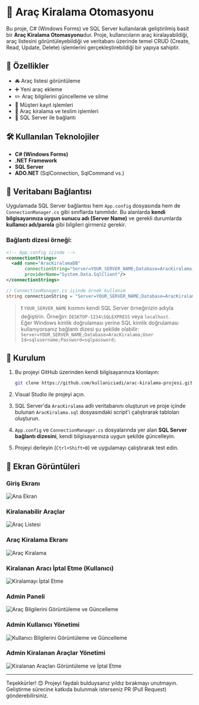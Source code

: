 # 🚗 Araç Kiralama Otomasyonu

Bu proje, C# (Windows Forms) ve SQL Server kullanılarak geliştirilmiş basit bir **Araç Kiralama Otomasyonu**dur. Proje, kullanıcıların araç kiralayabildiği, araç listesini görüntüleyebildiği ve veritabanı üzerinde temel CRUD (Create, Read, Update, Delete) işlemlerini gerçekleştirebildiği bir yapıya sahiptir.

## 🚀 Özellikler

- 🚘 Araç listesi görüntüleme  
- ➕ Yeni araç ekleme  
- ✏️ Araç bilgilerini güncelleme ve silme  
- 👤 Müşteri kayıt işlemleri  
- 📅 Araç kiralama ve teslim işlemleri  
- 🔌 SQL Server ile bağlantı

## 🛠️ Kullanılan Teknolojiler

- **C# (Windows Forms)**
- **.NET Framework**
- **SQL Server**
- **ADO.NET** (SqlConnection, SqlCommand vs.)

## 🔧 Veritabanı Bağlantısı

Uygulamada SQL Server bağlantısı hem `App.config` dosyasında hem de `ConnectionManager.cs` gibi sınıflarda tanımlıdır. Bu alanlarda **kendi bilgisayarınıza uygun sunucu adı (Server Name)** ve gerekli durumlarda **kullanıcı adı/parola** gibi bilgileri girmeniz gerekir.

### Bağlantı dizesi örneği:

```xml
<!-- App.config içinde -->
<connectionStrings>
  <add name="AracKiralamaDB"
       connectionString="Server=YOUR_SERVER_NAME;Database=AracKiralama;Trusted_Connection=True;" 
       providerName="System.Data.SqlClient"/>
</connectionStrings>
```

```csharp
// ConnectionManager.cs içinde örnek kullanım
string connectionString = "Server=YOUR_SERVER_NAME;Database=AracKiralama;Trusted_Connection=True;";
```

> ❗ `YOUR_SERVER_NAME` kısmını kendi SQL Server örneğinizin adıyla değiştirin. Örneğin: `DESKTOP-1234\SQLEXPRESS` veya `localhost`.  
> Eğer Windows kimlik doğrulaması yerine SQL kimlik doğrulaması kullanıyorsanız bağlantı dizesi şu şekilde olabilir:  
> `Server=YOUR_SERVER_NAME;Database=AracKiralama;User Id=sqlusername;Password=sqlpassword;`

## 📌 Kurulum

1. Bu projeyi GitHub üzerinden kendi bilgisayarınıza klonlayın:
    ```bash
    git clone https://github.com/kullaniciadi/arac-kiralama-projesi.git
    ```

2. Visual Studio ile projeyi açın.

3. SQL Server'da `AracKiralama` adlı veritabanını oluşturun ve proje içinde bulunan `AracKiralama.sql` dosyasındaki script'i çalıştırarak tabloları oluşturun.

4. `App.config` ve `ConnectionManager.cs` dosyalarında yer alan **SQL Server bağlantı dizesini**, kendi bilgisayarınıza uygun şekilde güncelleyin.

5. Projeyi derleyin (`Ctrl+Shift+B`) ve uygulamayı çalıştırarak test edin.

## 📸 Ekran Görüntüleri

### Giriş Ekranı  
![Ana Ekran](screenshots/login.png)

### Kiralanabilir Araçlar  
![Araç Listesi](screenshots/homepage.png)

### Araç Kiralama Ekranı  
![Araç Kiralama](screenshots/rent.png)

### Kiralanan Aracı İptal Etme (Kullanıcı)  
![Kiralamayı İptal Etme](screenshots/user_rent_cancel.png)

### Admin Paneli  
![Araç Bilgilerini Görüntüleme ve Güncelleme](screenshots/admin_panel.png)

### Admin Kullanıcı Yönetimi  
![Kullanıcı Bilgilerini Görüntüleme ve Güncelleme](screenshots/admin_panel2.png)

### Admin Kiralanan Araçlar Yönetimi  
![Kiralanan Araçları Görüntüleme ve İptal Etme](screenshots/admin_rent_cancel.png)

---

Teşekkürler! 😊 Projeyi faydalı bulduysanız yıldız bırakmayı unutmayın. Geliştirme sürecine katkıda bulunmak isterseniz PR (Pull Request) gönderebilirsiniz.
